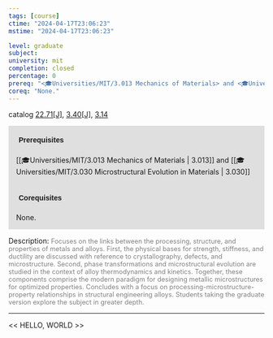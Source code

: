 ```yaml
---
tags: [course]
ctime: "2024-04-17T23:06:23"
mstime: "2024-04-17T23:06:23"

level: graduate
subject: 
university: mit
completion: closed
percentage: 0
prereq: "<🎓Universities/MIT/3.013 Mechanics of Materials> and <🎓Universities/MIT/3.030 Microstructural Evolution in Materials>"
coreq: "None."
---
```


catalog [22.71[J]](http://student.mit.edu/catalog/m22c.html#22.71), [3.40[J]](http://student.mit.edu/catalog/m3a.html#3.40), [3.14](http://student.mit.edu/catalog/m3a.html#3.14)

<span style="display: block; padding: 15px; background-color: rgb(100, 100, 100, 0.2);"><font id="m_prereq2772_0" style="display: block; font-family: Arial, sans-serif; font-weight: bold; padding: 5px">Prerequisites</font><br><span id="prereq2772_0">[[🎓Universities/MIT/3.013 Mechanics of Materials | 3.013]] and [[🎓Universities/MIT/3.030 Microstructural Evolution in Materials | 3.030]]</span></span>
<span style="display: block; padding: 15px; background-color: rgb(100, 100, 100, 0.2);"><font id="m_coreq2772_0" style="display: block; font-family: Arial, sans-serif; font-weight: bold; padding: 5px">Corequisites</font><br><span id="coreq2772_0">None.</span></span>

<font style="">Description:</font>
<font style="color: grey; font-size: 0.8rem;">Focuses on the links between the processing, structure, and properties of metals and alloys. First, the physical bases for strength, stiffness, and ductility are discussed with reference to crystallography, defects, and microstructure. Second, phase transformations and microstructural evolution are studied in the context of alloy thermodynamics and kinetics. Together, these components comprise the modern paradigm for designing metallic microstructures for optimized properties. Concludes with a focus on processing-microstructure-property relationships in structural engineering alloys. Students taking the graduate version explore the subject in greater depth.</font>



---

<< HELLO, WORLD >>
